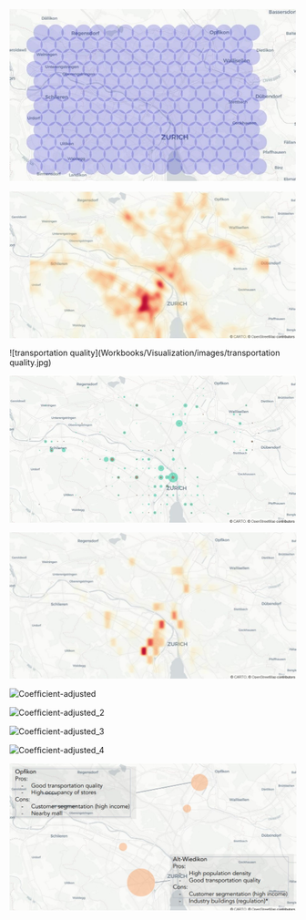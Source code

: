 ![search_iterations](Workbooks/Visualization/images/search_iterations.jpg)

![populaion_density](Workbooks/Visualization/images/populaion_density.jpg)

![transportation quality](Workbooks/Visualization/images/transportation quality.jpg)

![supermarkets_each_area](Workbooks/Visualization/images/supermarkets_each_area.jpg)

![factor_multimodel](Workbooks/Visualization/images/factor_multimodel.jpg)

![Coefﬁcient-adjusted]()

![Coefﬁcient-adjusted_2]()

![Coefﬁcient-adjusted_3]()

![Coefﬁcient-adjusted_4]()

![conclusions](Workbooks/Visualization/images/conclusions.jpg)
